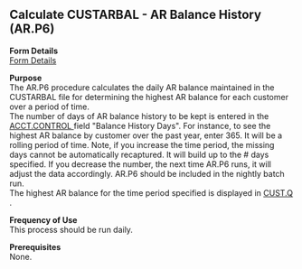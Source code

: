##  Calculate CUSTARBAL - AR Balance History (AR.P6)

<PageHeader />

**Form Details**  
[ Form Details ](AR-P6-1/README.md)   

**Purpose**  
The AR.P6 procedure calculates the daily AR balance maintained in the
CUSTARBAL file for determining the highest AR balance for each customer over a
period of time.  
The number of days of AR balance history to be kept is entered in the [ ACCT.CONTROL ](../../../../../../rover/AP-OVERVIEW/AP-ENTRY/ACCT-CONTROL) field "Balance History Days". For instance, to see the highest AR balance by customer over the past year, enter 365. It will be a rolling period of time. Note, if you increase the time period, the missing days cannot be automatically recaptured. It will build up to the # days specified. If you decrease the number, the next time AR.P6 runs, it will adjust the data accordingly. AR.P6 should be included in the nightly batch run.   
The highest AR balance for the time period specified is displayed in [ CUST.Q ](../../../../../../rover/AP-OVERVIEW/AP-ENTRY/ACCT-CONTROL/ACCT-CONTROL-1/CUST-Q) . 

**Frequency of Use**  
This process should be run daily.

**Prerequisites**  
None.

<badge text= "Version 8.10.57" vertical="middle" />

<PageFooter />